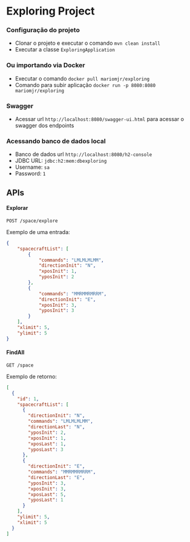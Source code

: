 # Exploring Project

### Configuração do projeto
* Clonar o projeto e executar o comando `mvn clean install`
* Executar a classe `ExploringApplication`

### Ou importando via Docker
* Executar o comando `docker pull mariomjr/exploring`
* Comando para subir aplicação `docker run -p 8080:8080 mariomjr/exploring`


### Swagger
* Acessar url `http://localhost:8080/swagger-ui.html` para acessar o swagger dos endpoints

### Acessando banco de dados local
* Banco de dados url `http://localhost:8080/h2-console`
* JDBC URL: `jdbc:h2:mem:dbexploring`
* Username: `sa`
* Password: `1`

## APIs

#### Explorar
`POST /space/explore`

Exemplo de uma entrada:
```json
{
    "spacecraftList": [
        {
            "commands": "LMLMLMLMM",
            "directionInit": "N",
            "xposInit": 1,
            "yposInit": 2
        },
        {
            "commands": "MMRMMRMRRM",
            "directionInit": "E",
            "xposInit": 3,
            "yposInit": 3
        }
    ],
    "xlimit": 5,
    "ylimit": 5
}
```


#### FindAll
`GET /space`

Exemplo de retorno:
```json
[
  {
    "id": 1,
    "spacecraftList": [
      {
        "directionInit": "N",
        "commands": "LMLMLMLMM",
        "directionLast": "N",
        "yposInit": 2,
        "xposInit": 1,
        "xposLast": 1,
        "yposLast": 3
      },
      {
        "directionInit": "E",
        "commands": "MMRMMRMRRM",
        "directionLast": "E",
        "yposInit": 3,
        "xposInit": 3,
        "xposLast": 5,
        "yposLast": 1
      }
    ],
    "ylimit": 5,
    "xlimit": 5
  }
]
```


